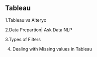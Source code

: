 ## Tableau
1.Tableau vs Alteryx

2.Data Prepartion| Ask Data NLP

3.Types of Filters 

4. Dealing with Missing values in Tableau



